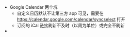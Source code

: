 - Google Calendar 两个坑
	- 自定义日历默认不让第三方 app 可见，需要在 https://calendar.google.com/calendar/syncselect 打开
	- 订阅的 iCal 链接刷新不及时（以周为单位）或完全不刷新
-